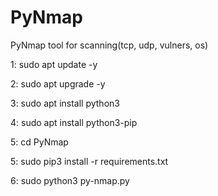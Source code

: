 # PyNmap
PyNmap tool for scanning(tcp, udp,  vulners, os)

1: sudo apt update -y 

2: sudo apt upgrade -y

3: sudo apt install python3

4: sudo apt install python3-pip

5: cd PyNmap

5: sudo pip3 install -r requirements.txt

6: sudo python3 py-nmap.py
